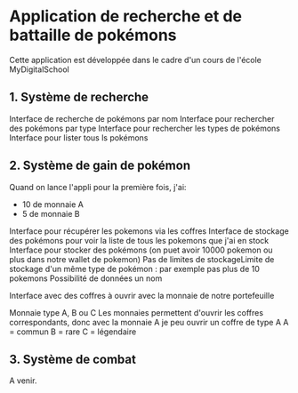 # Application de recherche et de battaille de pokémons

Cette application est développée dans le cadre d'un cours de l'école MyDigitalSchool

## 1. Système de recherche

Interface de recherche de pokémons par nom
Interface pour rechercher des pokémons par type
Interface pour rechercher les types de pokémons
Interface pour lister tous ls pokémons

## 2. Système de gain de pokémon

Quand on lance l'appli pour la première fois, j'ai:
- 10 de monnaie A
- 5 de monnaie B

Interface pour récupérer les pokemons via les coffres
Interface de stockage des pokémons pour voir la liste de tous les pokemons que j'ai en stock
Interface pour stocker des pokémons (on puet avoir 10000 pokemon ou plus dans notre wallet de pokemon)
Pas de limites de stockageLimite de stockage d'un même type de pokémon : par exemple pas plus de 10 pokemons
Possibilité de données un nom

Interface avec des coffres à ouvrir avec la monnaie de notre portefeuille

Monnaie type A, B ou C
Les monnaies permettent d'ouvrir les coffres correspondants, donc avec la monnaie A je peu ouvrir un coffre de type A
A = commun
B = rare
C = légendaire

## 3. Système de combat

A venir.